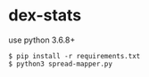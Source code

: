 # dex-stats

use python 3.6.8+
```
$ pip install -r requirements.txt
$ python3 spread-mapper.py
```
